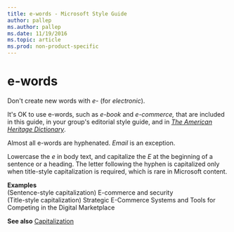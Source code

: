 ```yaml
---
title: e-words - Microsoft Style Guide
author: pallep
ms.author: pallep
ms.date: 11/19/2016
ms.topic: article
ms.prod: non-product-specific
---
```


# e-words

Don't create new words with *e-* (for *electronic*). 

It's OK to use e-words, such as *e-book* and *e-commerce,* that are included in this guide, in your group's editorial style guide, and in [*The American Heritage Dictionary*](https://ahdictionary.com/). 

Almost all e-words are hyphenated. *Email* is an exception.

Lowercase the *e* in body text, and capitalize the *E* at the beginning of a sentence or
a heading. The letter following the hyphen is capitalized
only when title-style capitalization is required, which is
rare in Microsoft content. 

**Examples**  
(Sentence-style capitalization) E-commerce and security  
(Title-style capitalization) Strategic E-Commerce Systems and Tools for Competing in the Digital Marketplace

**See also** [Capitalization](/style-guide/capitalization)
